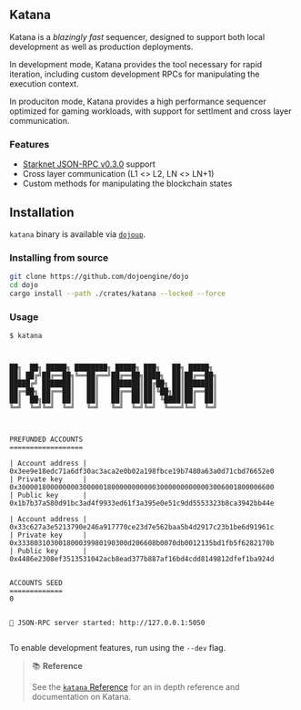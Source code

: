 ## Katana

Katana is a _blazingly fast_ sequencer, designed to support both local development as well as production deployments.

In development mode, Katana provides the tool necessary for rapid iteration, including custom development RPCs for manipulating the execution context.

In produciton mode, Katana provides a high performance sequencer optimized for gaming workloads, with support for settlment and cross layer communication.

### Features

- [Starknet JSON-RPC v0.3.0](https://github.com/starkware-libs/starknet-specs/tree/v0.3.0) support
- Cross layer communication (L1 <> L2, LN <> LN+1)
- Custom methods for manipulating the blockchain states

## Installation

`katana` binary is available via [`dojoup`](../../getting-started/quick-start.md).

### Installing from source

```sh
git clone https://github.com/dojoengine/dojo
cd dojo
cargo install --path ./crates/katana --locked --force
```

### Usage

```console
$ katana



██╗  ██╗ █████╗ ████████╗ █████╗ ███╗   ██╗ █████╗
██║ ██╔╝██╔══██╗╚══██╔══╝██╔══██╗████╗  ██║██╔══██╗
█████╔╝ ███████║   ██║   ███████║██╔██╗ ██║███████║
██╔═██╗ ██╔══██║   ██║   ██╔══██║██║╚██╗██║██╔══██║
██║  ██╗██║  ██║   ██║   ██║  ██║██║ ╚████║██║  ██║
╚═╝  ╚═╝╚═╝  ╚═╝   ╚═╝   ╚═╝  ╚═╝╚═╝  ╚═══╝╚═╝  ╚═╝



PREFUNDED ACCOUNTS
==================

| Account address |  0x3ee9e18edc71a6df30ac3aca2e0b02a198fbce19b7480a63a0d71cbd76652e0
| Private key     |  0x300001800000000300000180000000000030000000000003006001800006600
| Public key      |  0x1b7b37a580d91bc3ad4f9933ed61f3a395e0e51c9dd5553323b8ca3942bb44e

| Account address |  0x33c627a3e5213790e246a917770ce23d7e562baa5b4d2917c23b1be6d91961c
| Private key     |  0x333803103001800039980190300d206608b0070db0012135bd1fb5f6282170b
| Public key      |  0x4486e2308ef3513531042acb8ead377b887af16bd4cdd8149812dfef1ba924d


ACCOUNTS SEED
=============
0


🚀 JSON-RPC server started: http://127.0.0.1:5050


```

To enable development features, run using the `--dev` flag.

> 📚 **Reference**
>
> See the [`katana` Reference](./reference.md) for an in depth reference and documentation on Katana.
